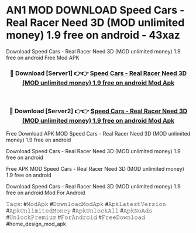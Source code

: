 # AN1 MOD DOWNLOAD Speed Cars - Real Racer Need 3D (MOD unlimited money) 1.9 free on android - 43xaz
Download Speed Cars - Real Racer Need 3D (MOD unlimited money) 1.9 free on android Free Mod APK

<div align="center">
<h3>🔴 Download [Server1] 👉👉 <a href="https://apk-comot.site?title=Speed_Cars_-_Real_Racer_Need_3D_(MOD_unlimited_money)_1.9_free_on_android">Speed Cars - Real Racer Need 3D (MOD unlimited money) 1.9 free on android Mod Apk</a></h3><br>

<h3>🔴 Download [Server2] 👉👉 <a href="https://apk-comot.site?title=Speed_Cars_-_Real_Racer_Need_3D_(MOD_unlimited_money)_1.9_free_on_android">Speed Cars - Real Racer Need 3D (MOD unlimited money) 1.9 free on android Mod Apk</a></h3>
</div>


Free Download APK MOD Speed Cars - Real Racer Need 3D (MOD unlimited money) 1.9 free on android

Download Speed Cars - Real Racer Need 3D (MOD unlimited money) 1.9 free on android 

Free APK MOD Speed Cars - Real Racer Need 3D (MOD unlimited money) 1.9 free on android 

Download Speed Cars - Real Racer Need 3D (MOD unlimited money) 1.9 free on android Mod For Android

𝚃𝚊𝚐𝚜: #𝙼𝚘𝚍𝙰𝚙𝚔 #𝙳𝚘𝚠𝚗𝚕𝚘𝚊𝚍𝙼𝚘𝚍𝙰𝚙𝚔 #𝙰𝚙𝚔𝙻𝚊𝚝𝚎𝚜𝚝𝚅𝚎𝚛𝚜𝚒𝚘𝚗 #𝙰𝚙𝚔𝚄𝚗𝚕𝚒𝚖𝚒𝚝𝚎𝚍𝙼𝚘𝚗𝚎𝚢 #𝙰𝚙𝚔𝚄𝚗𝚕𝚘𝚌𝚔𝙰𝚕𝚕 #𝙰𝚙𝚔𝙽𝚘𝙰𝚍𝚜 #𝚄𝚗𝚕𝚘𝚌𝚔𝙿𝚛𝚎𝚖𝚒𝚞𝚖 #𝙵𝚘𝚛𝙰𝚗𝚍𝚛𝚘𝚒𝚍 #𝙵𝚛𝚎𝚎𝙳𝚘𝚠𝚗𝚕𝚘𝚊𝚍 #home_design_mod_apk